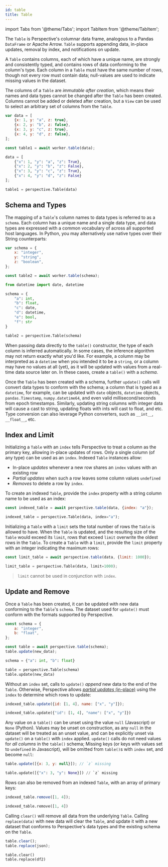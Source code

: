 ```yaml
---
id: table
title: Table
---
```


import Tabs from '@theme/Tabs';
import TabItem from '@theme/TabItem';

The `Table` is Perspective's columnar data frame, analogous to a Pandas
`DataFrame` or Apache Arrow. `Table` supports appending data, in-place updates,
removal by index, and notifications on update.

A `Table` contains columns, each of which have a unique name, are strongly and
consistently typed, and contains rows of data conforming to the column's type.
Each column in a `Table` must have the same number of rows, though not every row
must contain data; null-values are used to indicate missing values in the
dataset.

The columns of a `Table` are _immutable after creation_, which means their names
and data types cannot be changed after the `Table` has been created. Columns
cannot be added or deleted after creation, but a `View` can be used to select an
arbitrary set of columns from the `Table`.

<Tabs>
<TabItem value="js" label="JavaScript">

```javascript
var data = [
    {x: 1, y: "a", z: true},
    {x: 2, y: "b", z: false},
    {x: 3, y: "c", z: true},
    {x: 4, y: "d", z: false},
];

const table1 = await worker.table(data);
```

</TabItem>
<TabItem value="python" label="Python">

```python
data = [
    {"x": 1, "y": "a", "z": True},
    {"x": 2, "y": "b", "z": False},
    {"x": 3, "y": "c", "z": True},
    {"x": 4, "y": "d", "z": False}
];

table1 = perspective.Table(data)
```

</TabItem>
</Tabs>

## Schema and Types

The mapping of a `Table`'s column names to data types is referred to as a
`schema`. Each column has a unique name and a single data type, and data types
are expressed with a common vocabulary of across all supported host languages.
In Python, you may alternatively use native types over their String
counterparts:

<Tabs>
<TabItem value="js" label="JavaScript">

```javascript
var schema = {
    x: "integer",
    y: "string",
    z: "boolean",
};

const table2 = await worker.table(schema);
```

</TabItem>
<TabItem value="python" label="Python">

```python
from datetime import date, datetime

schema = {
    "a": int,
    "b": float,
    "c": date,
    "d": datetime,
    "e": bool,
    "f": str
}

table2 = perspective.Table(schema)
```

</TabItem>
</Tabs>

When passing data directly to the `table()` constructor, the type of each column
is inferred automatically. In some cases, the inference algorithm may not return
exactly what you'd like. For example, a column may be interpreted as a
`datetime` when you intended it to be a `string`, or a column may have no values
at all (yet), as it will be updated with values from a real-time data source
later on. In these cases, create a `table()` with a _schema_.

Once the `Table` has been created with a schema, further `update()` calls will
convert data types to conform with the schema; a column that is typed as a
`datetime`, for example, can be updated with `date` objects, `datetime` objects,
`pandas.Timestamp`, `numpy.datetime64`, and even valid millisecond/seconds from
epoch timestamps. Similarly, updating string columns with integer data will
cause a cast to string, updating floats with ints will cast to float, and etc.
Type conversion can also leverage Python converters, such as `__int__`,
`__float__`, etc.

## Index and Limit

Initializing a `Table` with an `index` tells Perspective to treat a column as
the primary key, allowing in-place updates of rows. Only a single column (of any
type) can be used as an `index`. Indexed `Table` instances allow:

-   In-place _updates_ whenever a new row shares an `index` values with an
    existing row
-   _Partial updates_ when such a row leaves some column values `undefined`
-   _Removes_ to delete a row by `index`.

To create an indexed `Table`, provide the `index` property with a string column
name to be used as an index:

<Tabs>
<TabItem value="js" label="JavaScript">

```javascript
const indexed_table = await perspective.table(data, {index: "a"});
```

</TabItem>
<TabItem value="python" label="Python">

```python
indexed_table = perspective.Table(data, index="a");
```

</TabItem>
</Tabs>

Initializing a `Table` with a `limit` sets the total number of rows the `Table`
is allowed to have. When the `Table` is updated, and the resulting size of the
`Table` would exceed its `limit`, rows that exceed `limit` overwrite the oldest
rows in the `Table`. To create a `Table` with a `limit`, provide the `limit`
property with an integer indicating the maximum rows:

<Tabs>
<TabItem value="js" label="JavaScript">

```javascript
const limit_table = await perspective.table(data, {limit: 1000});
```

</TabItem>
<TabItem value="python" label="Python">

```python
limit_table = perspective.Table(data, limit=1000);
```

</TabItem>
</Tabs>

> `limit` cannot be used in conjunction with `index`.

## Update and Remove

Once a `Table` has been created, it can be updated with new data conforming to
the `Table`'s `schema`. The dataset used for `update()` must conform with the
formats supported by Perspective.

<Tabs>
<TabItem value="js" label="JavaScript">

```javascript
const schema = {
    a: "integer",
    b: "float",
};

const table = await perspective.table(schema);
table.update(new_data);
```

</TabItem>
<TabItem value="python" label="Python">

```python
schema = {"a": int, "b": float}

table = perspective.Table(schema)
table.update(new_data)
```

</TabItem>
</Tabs>

Without an `index` set, calls to `update()` _append_ new data to the end of the
`Table`. Otherwise, Perspective allows
[_partial updates_ (in-place)](#index-and-limit) using the `index` to determine
which rows to update:

<Tabs>
<TabItem value="js" label="JavaScript">

```javascript
indexed_table.update({id: [1, 4], name: ["x", "y"]});
```

</TabItem>
<TabItem value="python" label="Python">

```python
indexed_table.update({"id": [1, 4], "name": ["x", "y"]})
```

</TabItem>
</Tabs>

Any value on a `table()` can be unset using the value `null` (Javascript) or
`None` (Python). Values may be unset on construction, as any `null` in the
dataset will be treated as an unset value, and can be explicitly unset via
`update()` on a `table()` with `index` applied. `update()` calls do not need
values for _all columns_ in the `table()` schema; Missing keys (or keys with
values set to `undefined` in Javascript), will be omitted from `table()`s with
`index` set, and become `null`:

<Tabs>
<TabItem value="js" label="JavaScript">

```javascript
table.update([{x: 3, y: null}]); // `z` missing
```

</TabItem>
<TabItem value="python" label="Python">

```python
table.update([{"x": 3, "y": None}]) // `z` missing
```

</TabItem>
</Tabs>

Rows can also be removed from an indexed `Table`, with an array of primary keys:

<Tabs>
<TabItem value="js" label="JavaScript">

```javascript
indexed_table.remove([1, 4]);
```

</TabItem>
<TabItem value="python" label="Python">

```python
indexed_table.remove([1, 4])
```

</TabItem>
</Tabs>

Calling `clear()` will remove all data from the underlying `Table`. Calling
`replace(data)` with new data will clear the `Table`, and update it with a new
dataset that conforms to Perspective's data types and the existing schema on the
`Table`.

<Tabs>
<TabItem value="js" label="JavaScript">

```javascript
table.clear();
table.replace(json);
```

</TabItem>
<TabItem value="python" label="Python">

```python
table.clear()
table.replace(df2)
```

</TabItem>
</Tabs>
